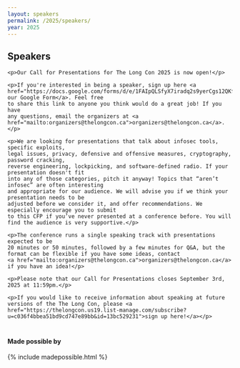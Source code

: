 ```yaml
---
layout: speakers
permalink: /2025/speakers/
year: 2025
---
```


<div class="row marketing">
  <div class="col-lg-12">
    <h2>Speakers</h2>

    <p>Our Call for Presentations for The Long Con 2025 is now open!</p>

    <p>If you're interested in being a speaker, sign up here <a href="https://docs.google.com/forms/d/e/1FAIpQLSfyX7iradq2s9yerCgs12QKfEfaIwGai5KyYo4GgivhE32YAA/viewform">using our Google Form</a>. Feel free
    to share this link to anyone you think would do a great job! If you have
    any questions, email the organizers at <a href="mailto:organizers@thelongcon.ca">organizers@thelongcon.ca</a>.</p>

    <p>We are looking for presentations that talk about infosec tools, specific exploits,
    legal issues, privacy, defensive and offensive measures, cryptography, password cracking,
    reverse engineering, lockpicking, and software-defined radio. If your presentation doesn't fit
    into any of those categories, pitch it anyway! Topics that “aren’t infosec” are often interesting
    and appropriate for our audience. We will advise you if we think your presentation needs to be
    adjusted before we consider it, and offer recommendations. We especially encourage you to submit
    to this CFP if you’ve never presented at a conference before. You will find the audience is very supportive.</p>

    <p>The conference runs a single speaking track with presentations expected to be
    20 minutes or 50 minutes, followed by a few minutes for Q&A, but the format can be flexible if you have some ideas, contact
    <a href="mailto:organizers@thelongcon.ca">organizers@thelongcon.ca</a> if you have an idea!</p>

    <p>Please note that our Call for Presentations closes September 3rd, 2025 at 11:59pm.</p>

    <p>If you would like to receive information about speaking at future versions of the The Long Con, please <a href="https://thelongcon.us19.list-manage.com/subscribe?u=c036f4bbea51bd9cd747e89bb&id=13bc529231">sign up here!</a></p>
  </div>
  <div class="col-lg-12">
  <h4 style="padding-top: 20px">Made possible by</h4>
  {% include madepossible.html %}
  </div>
</div>

